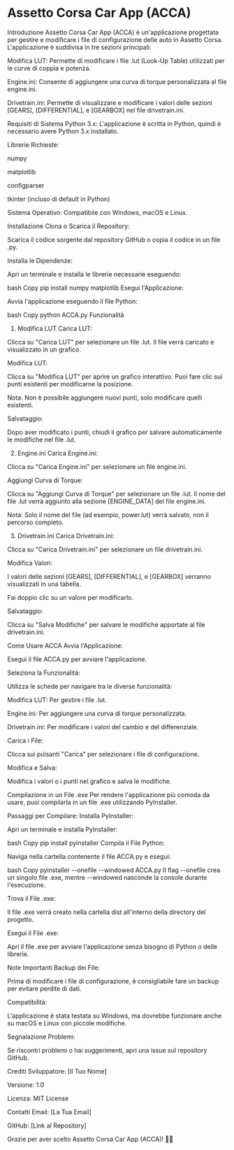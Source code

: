 # Assetto Corsa Car App (ACCA)
Introduzione
Assetto Corsa Car App (ACCA) è un'applicazione progettata per gestire e modificare i file di configurazione delle auto in Assetto Corsa. L'applicazione è suddivisa in tre sezioni principali:

Modifica LUT: Permette di modificare i file .lut (Look-Up Table) utilizzati per le curve di coppia e potenza.

Engine.ini: Consente di aggiungere una curva di torque personalizzata al file engine.ini.

Drivetrain.ini: Permette di visualizzare e modificare i valori delle sezioni [GEARS], [DIFFERENTIAL], e [GEARBOX] nel file drivetrain.ini.

Requisiti di Sistema
Python 3.x: L'applicazione è scritta in Python, quindi è necessario avere Python 3.x installato.

Librerie Richieste:

numpy

matplotlib

configparser

tkinter (incluso di default in Python)

Sistema Operativo: Compatibile con Windows, macOS e Linux.

Installazione
Clona o Scarica il Repository:

Scarica il codice sorgente dal repository GitHub o copia il codice in un file .py.

Installa le Dipendenze:

Apri un terminale e installa le librerie necessarie eseguendo:

bash
Copy
pip install numpy matplotlib
Esegui l'Applicazione:

Avvia l'applicazione eseguendo il file Python:

bash
Copy
python ACCA.py
Funzionalità
1. Modifica LUT
Carica LUT:

Clicca su "Carica LUT" per selezionare un file .lut. Il file verrà caricato e visualizzato in un grafico.

Modifica LUT:

Clicca su "Modifica LUT" per aprire un grafico interattivo. Puoi fare clic sui punti esistenti per modificarne la posizione.

Nota: Non è possibile aggiungere nuovi punti, solo modificare quelli esistenti.

Salvataggio:

Dopo aver modificato i punti, chiudi il grafico per salvare automaticamente le modifiche nel file .lut.

2. Engine.ini
Carica Engine.ini:

Clicca su "Carica Engine.ini" per selezionare un file engine.ini.

Aggiungi Curva di Torque:

Clicca su "Aggiungi Curva di Torque" per selezionare un file .lut. Il nome del file .lut verrà aggiunto alla sezione [ENGINE_DATA] del file engine.ini.

Nota: Solo il nome del file (ad esempio, power.lut) verrà salvato, non il percorso completo.

3. Drivetrain.ini
Carica Drivetrain.ini:

Clicca su "Carica Drivetrain.ini" per selezionare un file drivetrain.ini.

Modifica Valori:

I valori delle sezioni [GEARS], [DIFFERENTIAL], e [GEARBOX] verranno visualizzati in una tabella.

Fai doppio clic su un valore per modificarlo.

Salvataggio:

Clicca su "Salva Modifiche" per salvare le modifiche apportate al file drivetrain.ini.

Come Usare ACCA
Avvia l'Applicazione:

Esegui il file ACCA.py per avviare l'applicazione.

Seleziona la Funzionalità:

Utilizza le schede per navigare tra le diverse funzionalità:

Modifica LUT: Per gestire i file .lut.

Engine.ini: Per aggiungere una curva di torque personalizzata.

Drivetrain.ini: Per modificare i valori del cambio e del differenziale.

Carica i File:

Clicca sui pulsanti "Carica" per selezionare i file di configurazione.

Modifica e Salva:

Modifica i valori o i punti nel grafico e salva le modifiche.

Compilazione in un File .exe
Per rendere l'applicazione più comoda da usare, puoi compilarla in un file .exe utilizzando PyInstaller.

Passaggi per Compilare:
Installa PyInstaller:

Apri un terminale e installa PyInstaller:

bash
Copy
pip install pyinstaller
Compila il File Python:

Naviga nella cartella contenente il file ACCA.py e esegui:

bash
Copy
pyinstaller --onefile --windowed ACCA.py
Il flag --onefile crea un singolo file .exe, mentre --windowed nasconde la console durante l'esecuzione.

Trova il File .exe:

Il file .exe verrà creato nella cartella dist all'interno della directory del progetto.

Esegui il File .exe:

Apri il file .exe per avviare l'applicazione senza bisogno di Python o delle librerie.

Note Importanti
Backup dei File:

Prima di modificare i file di configurazione, è consigliabile fare un backup per evitare perdite di dati.

Compatibilità:

L'applicazione è stata testata su Windows, ma dovrebbe funzionare anche su macOS e Linux con piccole modifiche.

Segnalazione Problemi:

Se riscontri problemi o hai suggerimenti, apri una issue sul repository GitHub.

Crediti
Sviluppatore: [Il Tuo Nome]

Versione: 1.0

Licenza: MIT License

Contatti
Email: [La Tua Email]

GitHub: [Link al Repository]

Grazie per aver scelto Assetto Corsa Car App (ACCA)! 🚗💨

